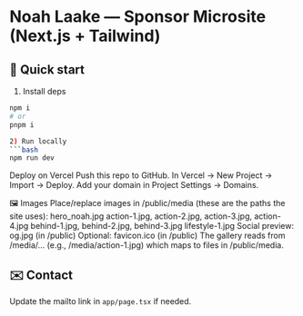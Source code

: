 <!-- deploy: bump 2025-09-23T00:00Z to trigger redeploy -->

# Noah Laake — Sponsor Microsite (Next.js + Tailwind)

## 🚀 Quick start

1) Install deps
```bash
npm i
# or
pnpm i

2) Run locally
```bash
npm run dev
```

Deploy on Vercel
Push this repo to GitHub.
In Vercel → New Project → Import → Deploy.
Add your domain in Project Settings → Domains.

🖼️ Images
Place/replace images in /public/media (these are the paths the site uses):
hero_noah.jpg
action-1.jpg, action-2.jpg, action-3.jpg, action-4.jpg
behind-1.jpg, behind-2.jpg, behind-3.jpg
lifestyle-1.jpg
Social preview: og.jpg (in /public)
Optional: favicon.ico (in /public)
The gallery reads from /media/... (e.g., /media/action-1.jpg) which maps to files in /public/media.

## ✉️ Contact
Update the mailto link in `app/page.tsx` if needed.
